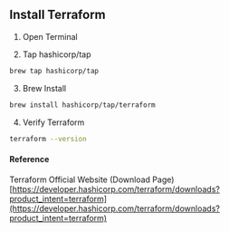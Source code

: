 ## Install Terraform

1. Open Terminal

2. Tap hashicorp/tap
```bash
brew tap hashicorp/tap
```

3. Brew Install
```bash
brew install hashicorp/tap/terraform
```

4. Verify Terraform
```bash
terraform --version
```

#### Reference

Terraform Official Website (Download Page)
[https://developer.hashicorp.com/terraform/downloads?product_intent=terraform](https://developer.hashicorp.com/terraform/downloads?product_intent=terraform)
